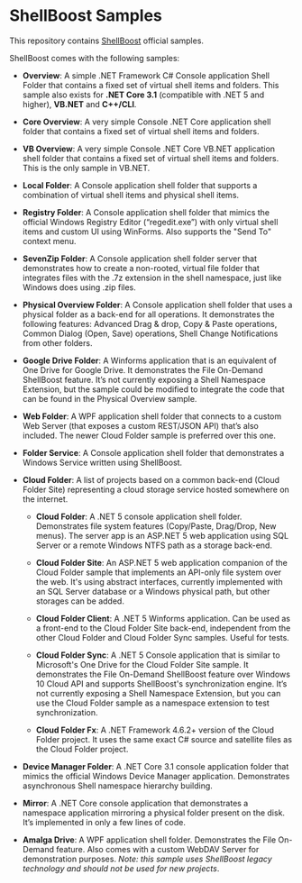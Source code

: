 # ShellBoost Samples
This repository contains [ShellBoost](https://www.shellboost.com) official samples.

ShellBoost comes with the following samples:
*	**Overview**: A simple .NET Framework C# Console application Shell Folder that contains a fixed set of virtual shell items and folders. This sample also exists for **.NET Core 3.1** (compatible with .NET 5 and higher), **VB.NET** and **C++/CLI**.

*	**Core Overview**: A very simple Console .NET Core application shell folder that contains a fixed set of virtual shell items and folders.

*	**VB Overview**: A very simple Console .NET Core VB.NET application shell folder that contains a fixed set of virtual shell items and folders. This is the only sample in VB.NET.

*	**Local Folder**: A Console application shell folder that supports a combination of virtual shell items and physical shell items.

*	**Registry Folder**: A Console application shell folder that mimics the official Windows Registry Editor (“regedit.exe”) with only virtual shell items and custom UI using WinForms. Also supports the "Send To" context menu.

*	**SevenZip Folder**: A Console application shell folder server that demonstrates how to create a non-rooted, virtual file folder that integrates files with the .7z extension in the shell namespace, just like Windows does using .zip files.

*	**Physical Overview Folder**: A Console application shell folder that uses a physical folder as a back-end for all operations. It demonstrates the following features: Advanced Drag & drop, Copy & Paste operations, Common Dialog (Open, Save) operations, Shell Change Notifications from other folders.

*	**Google Drive Folder**: A Winforms application that is an equivalent of One Drive for Google Drive. It demonstrates the File On-Demand ShellBoost feature. It’s not currently exposing a Shell Namespace Extension, but the sample could be modified to integrate the code that can be found in the Physical Overview sample.

*	**Web Folder**: A WPF application shell folder that connects to a custom Web Server (that exposes a custom REST/JSON API) that’s also included. The newer Cloud Folder sample is preferred over this one.

*	**Folder Service**: A Console application shell folder that demonstrates a Windows Service written using ShellBoost.

*	**Cloud Folder**: A list of projects based on a common back-end (Cloud Folder Site) representing a cloud storage service hosted somewhere on the internet.

	*	**Cloud Folder**: A .NET 5 console application shell folder. Demonstrates file system features (Copy/Paste, Drag/Drop, New menus). The server app is an ASP.NET 5 web application using SQL Server or a remote Windows NTFS path as a storage back-end.

	*	**Cloud Folder Site**: An ASP.NET 5 web application companion of the Cloud Folder sample that implements an API-only file system over the web. It's using abstract interfaces, currently implemented with an SQL Server database or a Windows physical path, but other storages can be added.

	*	**Cloud Folder Client**: A .NET 5 Winforms application. Can be used as a front-end to the Cloud Folder Site back-end, independent from the other Cloud Folder and Cloud Folder Sync samples. Useful for tests.

	*   **Cloud Folder Sync**: A .NET 5 Console application that is similar to Microsoft's One Drive for the Cloud Folder Site sample. It demonstrates the File On-Demand ShellBoost feature over Windows 10 Cloud API and supports ShellBoost's synchronization engine. It’s not currently exposing a Shell Namespace Extension, but you can use the Cloud Folder sample as a namespace extension to test synchronization.

	*	**Cloud Folder Fx**: A .NET Framework 4.6.2+ version of the Cloud Folder project. It uses the same exact C# source and satellite files as the Cloud Folder project.
	
*	**Device Manager Folder**: A .NET Core 3.1 console application folder that mimics the official Windows Device Manager application. Demonstrates asynchronous Shell namespace hierarchy building.

*	**Mirror**: A .NET Core console application that demonstrates a namespace application mirroring a physical folder present on the disk. It’s implemented in only a few lines of code.

*	**Amalga Drive**: A WPF application shell folder. Demonstrates the File On-Demand feature. Also comes with a custom WebDAV Server for demonstration purposes. *Note: this sample uses ShellBoost legacy technology and should not be used for new projects*.